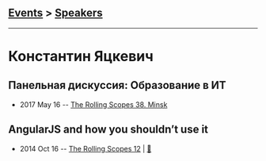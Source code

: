 ## [Events](../README.md) > [Speakers](../speakers.md)
---

# Константин Яцкевич

## Панельная дискуссия: Образование в ИТ
- 2017 May 16 -- [The Rolling Scopes 38. Minsk](https://www.youtube.com/watch?v=pgyoeqaNIzQ)    
## AngularJS and how you shouldn’t use it
- 2014 Oct 16 -- [The Rolling Scopes 12](https://www.youtube.com/watch?v=efM-0sxCUxs)  | [:notebook:](http://goo.gl/hYL3yP)  
